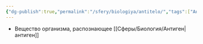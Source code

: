 ```yaml
---
{"dg-publish":true,"permalink":"/sfery/biologiya/antitelo/","tags":["Анатомия"]}
---
```


- Вещество организма, распознающее [[Сферы/Биология/Антиген\|антиген]]